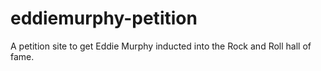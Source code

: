 # eddiemurphy-petition
A petition site to get Eddie Murphy inducted into the Rock and Roll hall of fame.
